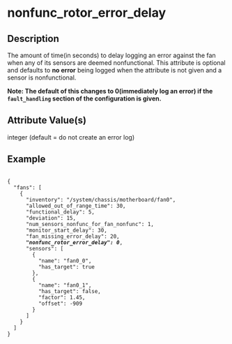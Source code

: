 # nonfunc_rotor_error_delay

## Description

The amount of time(in seconds) to delay logging an error against the fan when
any of its sensors are deemed nonfunctional. This attribute is optional and
defaults to **no error** being logged when the attribute is not given and a
sensor is nonfunctional.

**Note: The default of this changes to 0(immediately log an error) if the
`fault_handling` section of the configuration is given.**

## Attribute Value(s)

integer (default = do not create an error log)

## Example

<pre><code>
{
  "fans": [
    {
      "inventory": "/system/chassis/motherboard/fan0",
      "allowed_out_of_range_time": 30,
      "functional_delay": 5,
      "deviation": 15,
      "num_sensors_nonfunc_for_fan_nonfunc": 1,
      "monitor_start_delay": 30,
      "fan_missing_error_delay": 20,
      <b><i>"nonfunc_rotor_error_delay": 0</i></b>,
      "sensors": [
        {
          "name": "fan0_0",
          "has_target": true
        },
        {
          "name": "fan0_1",
          "has_target": false,
          "factor": 1.45,
          "offset": -909
        }
      ]
    }
  ]
}
</code></pre>
